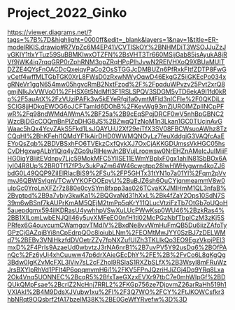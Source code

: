 # Project_2022_Ginko
https://viewer.diagrams.net/?tags=%7B%7D&highlight=0000ff&edit=_blank&layers=1&nav=1&title=ER-modelRKIS.drawio#R7VpZc6M4EP41VCVTlSkOY%2BNHMDiT3WSOJJuZzJvGKIY1tlxYTuz59SuBBMKIwxOTZFN%2BsVHT3Tr660MSijGab85jsAyukA8jRVf9jWK4iq7rqqGRP0rZphRNM3opZRqHPqPlhJvwN2RElVHXoQ9XBUaMUITDZZE4QYsFnOACDcQxeiqyPaCo2OsSTGGJcDMBUZn6PfRxkFItfZDTP8FwGvCetf4wffMLTGbTGK0XrL8FWsD0zRxwNWyOqwD46EkgGZ5ijGKEcPo034xgRNeVr1gqN654mw05hgvcRmB2NxtFzpd%2F%2FpqduWPvzv25Pvt2xrQ8gmjNlkJxVWVo01%2FHSX6t5NdMfl3F1RSLSPQV3SDGM5yTD6ekA9I1fd0kRp%2F5auAtX%2FzVUziPAFk3w5kEYeRfgi1a0ymtMFld3nICFIe%2F0QKDiLzSCIG8jjHDkqEWOG6oJCFTamId6DOhB%2FKeyWg93mZjUROlMZplINCpPFwR%2Fq98ndWMdAlWmA%2BF25a%2B9cEqSPqjDRCF0wV5nhBpGBNC2WzcBjDGcCOQmBnPIZpDHG8JS%2BZwqQTzNoM1n3Lkan1GC0TUcjnAvGWaac5hQx4YcvZAkS5Fkd1LsJQAYUiU2Xf29eiTfX3SV08FBCWsuoAWhz8TzCQqHI%2BhKFehl1QMdYF1kAirDHD0WWMQNOyLz7feuXddgiG3VAQfcAaEEYoQsZqb%2BDVBSxhFO6TVEkzCxfQykXJ7OxCjAKKGDUmssVkHGC05hsCvDHgxwgALbYIQjq4yZGp9uRlHewJn2BVujLroowsw0NrEHZnAMeIcJuIMiiFHG0igY8lijtEVdnpy7Ljc59MokMFC5YlISE11EWmYBpIxF0gx1ahIN81SbBOx6AlyI04R8Up%2BR0Tf1ZfP3v3ukPaZm64W46cwgtpp28IwHWHygwrn4kqZJ6bdG0L49QQP9ZiIEIRlacBiS9%2FSu%2FP5GHTx31tYN1o7a01Yl%2Fqm2pVvmvJ6QBWSvIgnVTCwVYKOFOOEpyU%2BuBJZ6sh6OuCYjqnmeammV8w0ulpGc0YroLnXFZr7z880e0cySYm8fxpp3as026TCvaKXJMIHmM1QL3nfaB%2Bvptpd%2B9a7vbjy3kwKa1%2BQGvaNd31hXxL%2Bk4fZaY2Ops10SdN7S39m6wBSnf7kAUPrKmAM5QEjM2tmPp5qKrY11QLucVtziFzTb7OtGb7oUQoH5auepdgmx594ilKDRasU4ywhhpVSwXuLUcPWwKsp0WU46%2BzkRas4%2BB1XlLomLwbENJQlI46y5uyXMFeEO0nfH1tl02McPGzNbfTbplCzM3zKj5SPRfex6G4ouvcumCWamgqvTMdIV%2BxdNe8vvWmHuFmQB5Du6iizZAfoTyGPzCjGAZqiBYi8nCpEdrpQOc8loiubLNm%2FEOMtMwJYY0SzBJ7zDELWMd7%2BEBv3VNlHkzfdDVOetrZZy7fpNXZufUIZh3TKLIkQo3EO9EgzVkpjPEl3mxD%2F4PrIs9AzaeUd0wbvtzJ3rNA6nrB1%2B7uvPV5Y92usDq6%2BOfPAnQc%2Fz6yUj4xhCuuww47p6drXAieGEcDhY%2FE%2B%2FvCo6L8qKgQg3Bdw0IgKZvMcFXL3lViv7sL2cFZhol9RSIaS1RXZbSLfX%2B3Wsyl8mFRuWzJrsBXYlpRhVd1PFlt4P6opqmvmH6i1%2FKV5FPnJQzriHJjZGj4Dq9YRq8Lxa2Ok4Vnq5UONNEC%2BcqR5%2BfxTaeGXzxEVXr97tbC7e0mhWIpGf%2BDQUkQMpFsae%2BcrlZ2NcHnj7RRL2%2FKGp756ze7DjpvmZ26arRaHh519h1VXlAkI%2B4M9DdsXJVubw1xu%2FI%2F3Q7WO%2FCY%2FtJKOWCsfkr3hbNRqt9OQsbrf2fA17bzeIM38K%2BE0GeWfYRvefw%3D%3D
